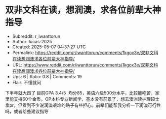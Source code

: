 # 双非文科在读，想润澳，求各位前辈大神指导

- Subreddit: r_iwanttorun
- Author: lucas-2025
- Created: 2025-05-07 04:37:27 UTC
- Permalink: https://reddit.com/r/iwanttorun/comments/1kgox3e/双非文科在读想润澳求各位前辈大神指导/
- URL: https://www.reddit.com/r/iwanttorun/comments/1kgox3e/双非文科在读想润澳求各位前辈大神指导/
- Ups: 6 | Ratio: 0.8 | Comments: 19
- Flair: 不懂就问


下半年就大四了 目前GPA 3.4/5
 均分85，英语六级500分水平，比较能吃苦，家里能支持60个金币。OP本科专业新闻学，基本没有前景了，想去澳洲读护理硕士拿pr，但看到不少说润澳艰难的贴子有些担心。前辈们能帮我分析一下润澳可行性吗，或者给些建议指导

